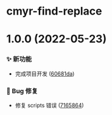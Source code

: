 # cmyr-find-replace

# 1.0.0 (2022-05-23)


### ✨ 新功能

* 完成项目开发 ([60681da](https://github.com/CaoMeiYouRen/cmyr-find-replace/commit/60681da))


### 🐛 Bug 修复

* 修复 scripts 错误 ([7165864](https://github.com/CaoMeiYouRen/cmyr-find-replace/commit/7165864))
